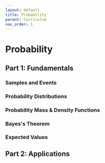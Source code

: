 ```yaml
---
layout: default
title: Probability
parent: Curriculum
nav_order: 1
---
```



# Probability
## Part 1: Fundamentals
### Samples and Events
### Probability Distributions
### Probability Mass & Density Functions
### Bayes's Theorem
### Expected Values
## Part 2: Applications
